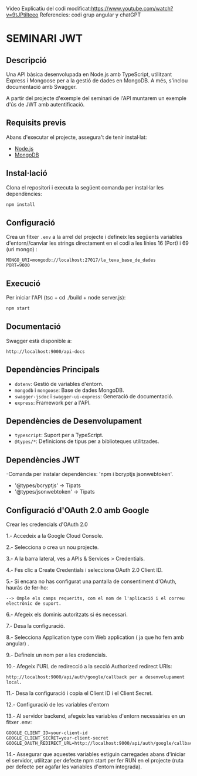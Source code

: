 Video Explicatiu del codi modificat:https://www.youtube.com/watch?v=9tJPtilteeo  Referencies: codi grup angular y chatGPT

# SEMINARI JWT

## Descripció
Una API bàsica desenvolupada en Node.js amb TypeScript, utilitzant Express i Mongoose per a la gestió de dades en MongoDB. A més, s'inclou documentació amb Swagger.

A partir del projecte d'exemple del seminari de l'API muntarem un exemple d'ús de JWT amb autentificació.

## Requisits previs
Abans d'executar el projecte, assegura't de tenir instal·lat:
- [Node.js](https://nodejs.org/)
- [MongoDB](https://www.mongodb.com/)

## Instal·lació
Clona el repositori i executa la següent comanda per instal·lar les dependències:

```sh
npm install
```

## Configuració
Crea un fitxer `.env` a la arrel del projecte i defineix les següents variables d'entorn//canviar les strings directament en el codi a les línies 16 (Port) i 69 (uri mongo) :
```env
MONGO_URI=mongodb://localhost:27017/la_teva_base_de_dades
PORT=9000
```

## Execució
Per iniciar l'API (tsc + cd ./build + node server.js):

```sh
npm start
```

## Documentació
Swagger està disponible a:
```
http://localhost:9000/api-docs
```

## Dependències Principals
- `dotenv`: Gestió de variables d'entorn.
- `mongodb` i `mongoose`: Base de dades MongoDB.
- `swagger-jsdoc` i `swagger-ui-express`: Generació de documentació.
- `express`: Framework per a l'API.

## Dependències de Desenvolupament
- `typescript`: Suport per a TypeScript.
- `@types/*`: Definicions de tipus per a biblioteques utilitzades.

## Dependències JWT
-Comanda per instalar dependències: 'npm i bcryptjs jsonwebtoken'.
- '@types/bcryptjs' -> Tipats
- '@types/jsonwebtoken' -> Tipats

## Configuració d'OAuth 2.0 amb Google

Crear les credencials d'OAuth 2.0

1.- Accedeix a la Google Cloud Console.

2.- Selecciona o crea un nou projecte.

3.- A la barra lateral, ves a APIs & Services > Credentials.

4.- Fes clic a Create Credentials i selecciona OAuth 2.0 Client ID.

5.- Si encara no has configurat una pantalla de consentiment d'OAuth, hauràs de fer-ho:

    --> Omple els camps requerits, com el nom de l'aplicació i el correu electrònic de suport.

6.- Afegeix els dominis autoritzats si és necessari.

7.- Desa la configuració.

8.- Selecciona Application type com Web application ( ja que ho fem amb angular) .

9.- Defineix un nom per a les credencials.

10.- Afegeix l'URL de redirecció a la secció Authorized redirect URIs:
```
http://localhost:9000/api/auth/google/callback per a desenvolupament local.
```
11.- Desa la configuració i copia el Client ID i el Client Secret.

12.- Configuració de les variables d'entorn

13.- Al servidor backend, afegeix les variables d'entorn necessàries en un fitxer .env:
```
GOOGLE_CLIENT_ID=your-client-id
GOOGLE_CLIENT_SECRET=your-client-secret
GOOGLE_OAUTH_REDIRECT_URL=http://localhost:9000/api/auth/google/callback
```
14.- Assegurar que aquestes variables estiguin carregades abans d'iniciar el servidor, utilitzar per defecte npm start per fer RUN en el projecte (ruta per defecte per agafar les variables d'entorn integrada).
